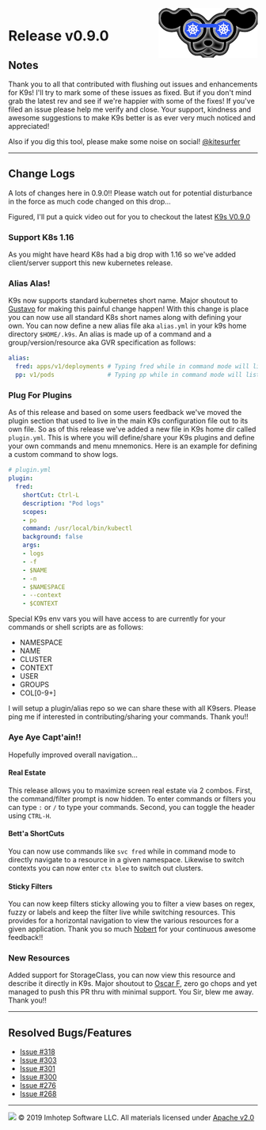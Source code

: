 <img src="https://raw.githubusercontent.com/derailed/k9s/master/assets/k9s_small.png" align="right" width="200" height="auto"/>

# Release v0.9.0

## Notes

Thank you to all that contributed with flushing out issues and enhancements for K9s! I'll try to mark some of these issues as fixed. But if you don't mind grab the latest rev and see if we're happier with some of the fixes! If you've filed an issue please help me verify and close. Your support, kindness and awesome suggestions to make K9s better is as ever very much noticed and appreciated!

Also if you dig this tool, please make some noise on social! [@kitesurfer](https://twitter.com/kitesurfer)

---

## Change Logs

A lots of changes here in 0.9.0!! Please watch out for potential disturbance in the force as much code changed on this drop...

Figured, I'll put a quick video out for you to checkout the latest [K9s V0.9.0](https://www.youtube.com/watch?v=bxKfqumjW4I)

### Support K8s 1.16

As you might have heard K8s had a big drop with 1.16 so we've added client/server support this new kubernetes release.

### Alias Alas!

K9s now supports standard kubernetes short name. Major shoutout to [Gustavo](https://github.com/paivagustavo) for making this painful change happen!
With this change is place you can now use all standard K8s short names along with defining your own. You can now define a new alias file aka `alias.yml` in your k9s home directory `$HOME/.k9s`. An alias is made up of a command and a group/version/resource aka GVR specification as follows:

```yaml
alias:
  fred: apps/v1/deployments # Typing fred while in command mode will list out deployments
  pp: v1/pods               # Typing pp while in command mode will list out pods
```

### Plug For Plugins

As of this release and based on some users feedback we've moved the plugin section that used to live in the main K9s configuration file out to its own file. So as of this release we've added a new file in K9s home dir called `plugin.yml`. This is where you will define/share your K9s plugins and define your own commands and menu mnemonics. Here is an example for defining a custom command to show logs.

```yaml
# plugin.yml
plugin:
  fred:
    shortCut: Ctrl-L
    description: "Pod logs"
    scopes:
    - po
    command: /usr/local/bin/kubectl
    background: false
    args:
    - logs
    - -f
    - $NAME
    - -n
    - $NAMESPACE
    - --context
    - $CONTEXT
```

Special K9s env vars you will have access to are currently for your commands or shell scripts are as follows:

* NAMESPACE
* NAME
* CLUSTER
* CONTEXT
* USER
* GROUPS
* COL[0-9+]

I will setup a plugin/alias repo so we can share these with all K9sers. Please ping me if interested in contributing/sharing your commands. Thank you!!

### Aye Aye Capt'ain!!

Hopefully improved overall navigation...

#### Real Estate

This release allows you to maximize screen real estate via 2 combos. First, the command/filter prompt is now hidden. To enter commands or filters you can type `:` or `/` to type your commands. Second, you can toggle the header using `CTRL-H`.

#### Bett'a ShortCuts

You can now use commands like `svc fred` while in command mode to directly navigate to a resource in a given namespace. Likewise to switch contexts you can now enter `ctx blee` to switch out clusters.

#### Sticky Filters

You can now keep filters sticky allowing you to filter a view bases on regex, fuzzy or labels and keep the filter live while switching resources. This provides for a horizontal navigation to view the various resources for a given application. Thank you so much [Nobert](https://github.com/ncsibra) for your continuous awesome feedback!!

### New Resources

Added support for StorageClass, you can now view this resource and describe it directly in K9s. Major shoutout to [Oscar F](https://github.com/fridokus), zero go chops and yet managed to push this PR thru with minimal support. You Sir, blew me away. Thank you!!

---

## Resolved Bugs/Features

* [Issue #318](https://github.com/zloom/k9s/issues/318)
* [Issue #303](https://github.com/zloom/k9s/issues/303)
* [Issue #301](https://github.com/zloom/k9s/issues/301)
* [Issue #300](https://github.com/zloom/k9s/issues/300)
* [Issue #276](https://github.com/zloom/k9s/issues/276)
* [Issue #268](https://github.com/zloom/k9s/issues/268)

---

<img src="https://raw.githubusercontent.com/derailed/k9s/master/assets/imhotep_logo.png" width="32" height="auto"/> © 2019 Imhotep Software LLC. All materials licensed under [Apache v2.0](http://www.apache.org/licenses/LICENSE-2.0)
